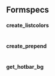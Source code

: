 Formspecs 
------
#### create_listcolors
```lua
```
#### create_prepend
```lua
```
#### get_hotbar_bg
```lua
```
